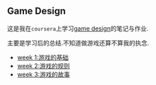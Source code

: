 ## Game Design

这是我在`coursera`上学习[game design](https://www.coursera.org/learn/game-design)的笔记与作业.

主要是学习后的总结.不知道做游戏还算不算我的执念.

- [week 1:游戏的基础](./week-1/homework.md)
- [week 2:游戏的规则](./week-2/homework.md)
- [week 3:游戏的故事](./week-3/homework.md)
